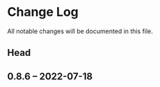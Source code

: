 # Change Log

All notable changes will be documented in this file.

## Head

## 0.8.6 &ndash; 2022-07-18

